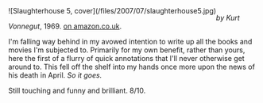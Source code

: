 <!--
.. title: Slaughterhouse 5
.. slug: slaughterhouse-5
.. date: 2007-07-22 00:08:34-05:00
.. tags: media,books,fiction,science-fiction,novel
.. type: text
-->

<span style="float: left">
![Slaughterhouse 5, cover](/files/2007/07/slaughterhouse5.jpg)
</span>

*by Kurt Vonnegut*, 1969.
[on amazon.co.uk](http://www.amazon.co.uk/Slaughterhouse-5-Kurt-Vonnegut/dp/0099800209).

I'm falling way behind in my avowed intention to write up all the books
and movies I'm subjected to. Primarily for my own benefit, rather than
yours, here the first of a flurry of quick annotations that I'll never
otherwise get around to. This fell off the shelf into my hands once more
upon the news of his death in April. *So it goes.*

Still touching and funny and brilliant. 8/10.

<br style="clear: both" />

